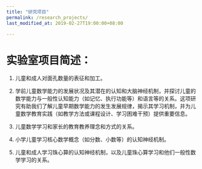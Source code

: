 ```yaml
---
title: "研究项目"
permalink: /research_projects/
last_modified_at: 2019-02-27T19:00:00+08:00

---
```


# 实验室项目简述：

1. 儿童和成人对面孔数量的表征和加工。

2. 学前儿童数学能力的发展状况及其潜在的认知和大脑神经机制，并探讨儿童的数学能力与一般性认知能力（如记忆、执行功能等）和语言等的关系。这项研究有助我们了解儿童早期数学能力的发生发展规律，揭示其学习机制，并为儿童数学教育实践（如教学方法或课程设计、学习困难干预）提供重要信息。

3. 儿童数学学习和家长的教育教养理念和方式的关系。

4. 小学儿童学习核心数学概念（如分数、小数等）的认知神经机制。

5. 儿童和成人学习珠心算的认知神经机制，以及儿童珠心算学习和他们一般性数学学习的关系。
